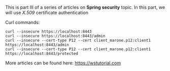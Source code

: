 This is part III of a series of articles on **Spring security** topic. In this part, we will use *X.509* certificate authentication

Curl commands:
```
curl --insecure https://localhost:8443
curl --insecure https://localhost:8443/admin
curl --insecure --cert-type P12 --cert client_marone.p12:client1 https://localhost:8443/admin
curl --insecure --cert-type P12 --cert client_marone.p12:client1 https://localhost:8443/protected
```

More articles can be found here: https://wstutorial.com

